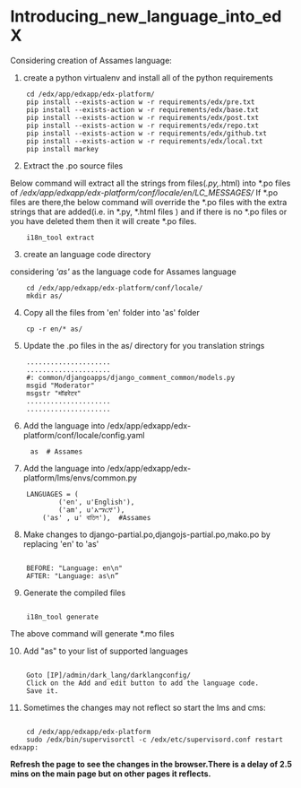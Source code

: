 Introducing_new_language_into_edX
=================================

Considering creation of Assames language:

1) create a python virtualenv and install all of the python requirements

```
	cd /edx/app/edxapp/edx-platform/
	pip install --exists-action w -r requirements/edx/pre.txt
	pip install --exists-action w -r requirements/edx/base.txt
	pip install --exists-action w -r requirements/edx/post.txt
	pip install --exists-action w -r requirements/edx/repo.txt
	pip install --exists-action w -r requirements/edx/github.txt
	pip install --exists-action w -r requirements/edx/local.txt
	pip install markey
```

2)  Extract the .po source files

Below command will extract all the strings from files(*.py,*.html) into *.po files of */edx/app/edxapp/edx-platform/conf/locale/en/LC_MESSAGES/*
If *.po files are there,the below command will override the *.po files with the extra strings that are added(i.e. in *.py, *.html files ) and if there is no *.po files or you have deleted them then it will create *.po files.

```
	i18n_tool extract
```

3) create an language code directory

considering *'as'* as the language code for Assames language

```
	cd /edx/app/edxapp/edx-platform/conf/locale/
	mkdir as/
```

4) Copy all the files from 'en' folder into 'as' folder


```
	cp -r en/* as/
```

5)  Update the .po files in the as/ directory for you translation strings


```
	.....................
  	.....................
  	#: common/djangoapps/django_comment_common/models.py
  	msgid "Moderator"
  	msgstr "मॉडरेटर"
  	.....................
  	.....................
```

6) Add the language into /edx/app/edxapp/edx-platform/conf/locale/config.yaml


```
	 as  # Assames
```

7) Add the language into /edx/app/edxapp/edx-platform/lms/envs/common.py

```
	LANGUAGES = (
    		('en', u'English'),
    		('am', u'አማርኛ'), 
		('as' , u' বাতিল'),  #Assames
```


8) Make changes to django-partial.po,djangojs-partial.po,mako.po by replacing 'en' to 'as'

```

  	BEFORE: "Language: en\n"
	AFTER: "Language: as\n”
```


9) Generate the compiled files

```

	i18n_tool generate
```
The above command will generate *.mo files


10) Add "as" to your list of supported languages

```

	Goto [IP]/admin/dark_lang/darklangconfig/
	Click on the Add and edit button to add the language code.
	Save it.
```

11) Sometimes the changes may not reflect so start the lms and cms:

```

	cd /edx/app/edxapp/edx-platform
  	sudo /edx/bin/supervisorctl -c /edx/etc/supervisord.conf restart edxapp:
```
  	

**Refresh the page to see the changes in the browser.There is a delay of 2.5 mins on the main page but on other pages it reflects.**

  
	
	


